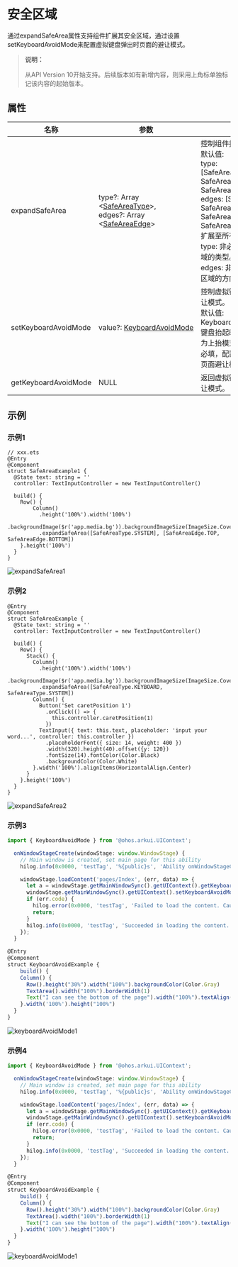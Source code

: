 # 安全区域

通过expandSafeArea属性支持组件扩展其安全区域，通过设置setKeyboardAvoidMode来配置虚拟键盘弹出时页面的避让模式。

> **说明：**
>
> 从API Version 10开始支持。后续版本如有新增内容，则采用上角标单独标记该内容的起始版本。

## 属性

| 名称           | 参数                           | 参数描述                                |
| -------------- | ----------------------------- | --------------------------------------- |
| expandSafeArea | type?: Array <[SafeAreaType](ts-types.md#safeareatype10)>,<br />edges?: Array <[SafeAreaEdge](ts-types.md#safeareaedge10)> | 控制组件扩展其安全区域。<br />默认值: <br />type: [SafeAreaType.SYSTEM, SafeAreaType.CUTOUT, SafeAreaType.KEYBOARD],<br />edges: [SafeAreaEdge.TOP, SafeAreaEdge.BOTTOM, SafeAreaEdge.START, SafeAreaEdge.END]<br />扩展至所有非安全区域。<br />type: 非必填，配置扩展安全区域的类型。<br />edges: 非必填，配置扩展安全区域的方向。 |
| setKeyboardAvoidMode | value?: [KeyboardAvoidMode](ts-types.md#keyboardavoidmode11) | 控制虚拟键盘抬起时页面的避让模式。<br />默认值: KeyboardAvoidMode.OFFSET <br />键盘抬起时默认页面避让模式为上抬模式。<br />必填，配置虚拟键盘避让时的页面避让模式。 |
| getKeyboardAvoidMode | NULL| 返回虚拟键盘抬起时的页面避让模式。 |

## 示例

### 示例1

```
// xxx.ets
@Entry
@Component
struct SafeAreaExample1 {
  @State text: string = ''
  controller: TextInputController = new TextInputController()

  build() {
    Row() {
        Column()
          .height('100%').width('100%')
          .backgroundImage($r('app.media.bg')).backgroundImageSize(ImageSize.Cover)
          .expandSafeArea([SafeAreaType.SYSTEM], [SafeAreaEdge.TOP, SafeAreaEdge.BOTTOM])
    }.height('100%')
  }
}
```

![expandSafeArea1](figures/expandSafeArea1.png)

### 示例2

```
@Entry
@Component
struct SafeAreaExample {
  @State text: string = ''
  controller: TextInputController = new TextInputController()

  build() {
    Row() {
      Stack() {
        Column()
          .height('100%').width('100%')
          .backgroundImage($r('app.media.bg')).backgroundImageSize(ImageSize.Cover)
          .expandSafeArea([SafeAreaType.KEYBOARD, SafeAreaType.SYSTEM])
        Column() {
          Button('Set caretPosition 1')
            .onClick(() => {
              this.controller.caretPosition(1)
            })
          TextInput({ text: this.text, placeholder: 'input your word...', controller: this.controller })
            .placeholderFont({ size: 14, weight: 400 })
            .width(320).height(40).offset({y: 120})
            .fontSize(14).fontColor(Color.Black)
            .backgroundColor(Color.White)
        }.width('100%').alignItems(HorizontalAlign.Center)
      }
    }.height('100%')
  }
}
```

![expandSafeArea2](figures/expandSafeArea2.png)

### 示例3

```ts
import { KeyboardAvoidMode } from '@ohos.arkui.UIContext';

  onWindowStageCreate(windowStage: window.WindowStage) {
    // Main window is created, set main page for this ability
    hilog.info(0x0000, 'testTag', '%{public}s', 'Ability onWindowStageCreate');

    windowStage.loadContent('pages/Index', (err, data) => {
      let a = windowStage.getMainWindowSync().getUIContext().getKeyboardAvoidMode();
      windowStage.getMainWindowSync().getUIContext().setKeyboardAvoidMode(KeyboardAvoidMode.RESIZE);
      if (err.code) {
        hilog.error(0x0000, 'testTag', 'Failed to load the content. Cause: %{public}s', JSON.stringify(err) ?? '');
        return;
      }
      hilog.info(0x0000, 'testTag', 'Succeeded in loading the content. Data: %{public}s', JSON.stringify(data) ?? '');
    });
  }

@Entry
@Component
struct KeyboardAvoidExample {
    build() {
    Column() {
      Row().height("30%").width("100%").backgroundColor(Color.Gray)
      TextArea().width("100%").borderWidth(1)
      Text("I can see the bottom of the page").width("100%").textAlign(TextAlign.Center).backgroundColor(Color.Pink).layoutWeight(1)
    }.width('100%').height("100%")
  }
}
```

![keyboardAvoidMode1](figures/keyboardAvoidMode1.jpg)

### 示例4

```ts
import { KeyboardAvoidMode } from '@ohos.arkui.UIContext';

  onWindowStageCreate(windowStage: window.WindowStage) {
    // Main window is created, set main page for this ability
    hilog.info(0x0000, 'testTag', '%{public}s', 'Ability onWindowStageCreate');

    windowStage.loadContent('pages/Index', (err, data) => {
      let a = windowStage.getMainWindowSync().getUIContext().getKeyboardAvoidMode();
      windowStage.getMainWindowSync().getUIContext().setKeyboardAvoidMode(KeyboardAvoidMode.OFFSET);
      if (err.code) {
        hilog.error(0x0000, 'testTag', 'Failed to load the content. Cause: %{public}s', JSON.stringify(err) ?? '');
        return;
      }
      hilog.info(0x0000, 'testTag', 'Succeeded in loading the content. Data: %{public}s', JSON.stringify(data) ?? '');
    });
  }

@Entry
@Component
struct KeyboardAvoidExample {
    build() {
    Column() {
      Row().height("30%").width("100%").backgroundColor(Color.Gray)
      TextArea().width("100%").borderWidth(1)
      Text("I can see the bottom of the page").width("100%").textAlign(TextAlign.Center).backgroundColor(Color.Pink).layoutWeight(1)
    }.width('100%').height("100%")
  }
}
```

![keyboardAvoidMode1](figures/keyboardAvoidMode2.jpg)